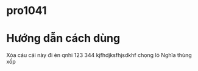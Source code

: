 # pro1041
# Hướng dẫn cách dùng
Xóa cáu cái này đi èn
qnhi 123 344
kjfhdjksfhjsdkhf
chọng lỏ 
Nghĩa thùng xốp
